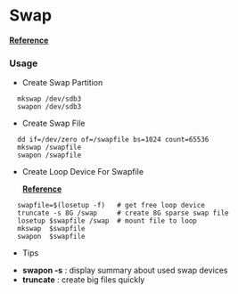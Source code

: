 # Swap
[**Reference**](https://access.redhat.com/documentation/en-US/Red_Hat_Enterprise_Linux/3/html/System_Administration_Guide/s1-swap-adding.html)

### Usage
+ Create Swap Partition
```
  mkswap /dev/sdb3
  swapon /dev/sdb3
```
+ Create Swap File
```
  dd if=/dev/zero of=/swapfile bs=1024 count=65536
  mkswap /swapfile
  swapon /swapfile
```

+ Create Loop Device For Swapfile<p> 
[**Reference**](http://www.spinics.net/lists/linux-btrfs/msg28533.html)

```
  swapfile=$(losetup -f)   # get free loop device
  truncate -s 8G /swap     # create 8G sparse swap file 
  losetup $swapfile /swap  # mount file to loop
  mkswap  $swapfile
  swapon  $swapfile
```

+ Tips
 - **swapon -s** : display summary about used swap devices
 - **truncate** : create big files quickly
